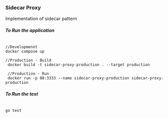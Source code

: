 ### Sidecar Proxy ###
Implementation of sidecar pattern

##### To Run the application
```

//Developmennt
docker compose up

//Production - Build
 docker build -t sidecar-proxy-production . --target production
 
 //Production - Run
 docker run -p 80:3333 --name sidecar-proxy-production sidecar-proxy-production

```


##### To Run the test

```

go test

```